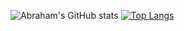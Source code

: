 ![Abraham's GitHub stats](https://github-readme-stats.vercel.app/api?username=ham-ai&show_icons=true&theme=dracula)
[![Top Langs](https://github-readme-stats.vercel.app/api/top-langs/?username=ham-ai&theme=dracula)](https://github.com/ham-ai/github-readme-stats)

<div>
<img https://img.shields.io/badge/HTML5-E34F26?style=for-the-badge&logo=html5&logoColor=white ></img>
<img https://img.shields.io/badge/CSS3-1572B6?style=for-the-badge&logo=css3&logoColor=white ></img>
<img https://img.shields.io/badge/.NET-5C2D91?style=for-the-badge&logo=.net&logoColor=white ></img>
<img https://img.shields.io/badge/PHP-777BB4?style=for-the-badge&logo=php&logoColor=white ></img>
<img https://img.shields.io/badge/C%23-239120?style=for-the-badge&logo=c-sharp&logoColor=white ></img>
<img https://img.shields.io/badge/JavaScript-F7DF1E?style=for-the-badge&logo=javascript&logoColor=black ></img>
</div>
